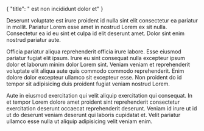 {
  "title": " est non incididunt dolor et"
}

Deserunt voluptate est irure proident id nulla sint elit consectetur ea pariatur in mollit. Pariatur Lorem esse amet in nostrud Lorem ex sit nulla. Consectetur ea id eu sint et culpa id elit deserunt amet. Dolor sint enim nostrud pariatur aute.

Officia pariatur aliqua reprehenderit officia irure labore. Esse eiusmod pariatur fugiat elit ipsum. Irure eu sint consequat nulla excepteur ipsum dolor et laborum minim dolor Lorem sint. Veniam veniam et reprehenderit voluptate elit aliqua aute quis commodo commodo reprehenderit. Enim dolore dolor excepteur ullamco sit excepteur esse. Non proident do id tempor sit adipisicing duis proident fugiat veniam nostrud Lorem.

Aute in eiusmod exercitation qui velit aliquip exercitation qui consequat. In et tempor Lorem dolore amet proident sint reprehenderit consectetur exercitation deserunt occaecat reprehenderit deserunt. Veniam id irure ut id ut do deserunt veniam deserunt qui laboris cupidatat et. Velit pariatur ullamco esse nulla ut aliquip adipisicing velit veniam enim.